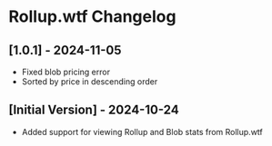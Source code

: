 # Rollup.wtf Changelog

## [1.0.1] - 2024-11-05
- Fixed blob pricing error
- Sorted by price in descending order

## [Initial Version] - 2024-10-24
- Added support for viewing Rollup and Blob stats from Rollup.wtf
